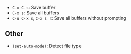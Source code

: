 - `C-x C-s`: Save buffer
- `C-x s`: Save all buffers
- `C-u C-x s`, `C-x s !`: Save all buffers without prompting

## Other

- `(set-auto-mode)`: Detect file type
